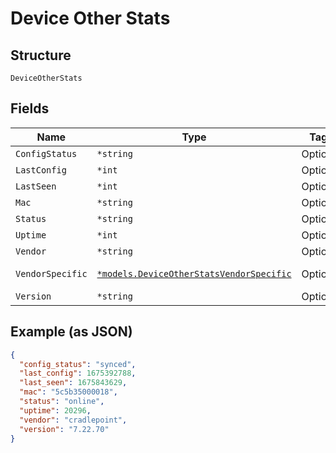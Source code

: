 
# Device Other Stats

## Structure

`DeviceOtherStats`

## Fields

| Name | Type | Tags | Description |
|  --- | --- | --- | --- |
| `ConfigStatus` | `*string` | Optional | - |
| `LastConfig` | `*int` | Optional | - |
| `LastSeen` | `*int` | Optional | - |
| `Mac` | `*string` | Optional | - |
| `Status` | `*string` | Optional | - |
| `Uptime` | `*int` | Optional | - |
| `Vendor` | `*string` | Optional | - |
| `VendorSpecific` | [`*models.DeviceOtherStatsVendorSpecific`](../../doc/models/device-other-stats-vendor-specific.md) | Optional | when `vendor`==`cradlepoint` |
| `Version` | `*string` | Optional | - |

## Example (as JSON)

```json
{
  "config_status": "synced",
  "last_config": 1675392788,
  "last_seen": 1675843629,
  "mac": "5c5b35000018",
  "status": "online",
  "uptime": 20296,
  "vendor": "cradlepoint",
  "version": "7.22.70"
}
```

